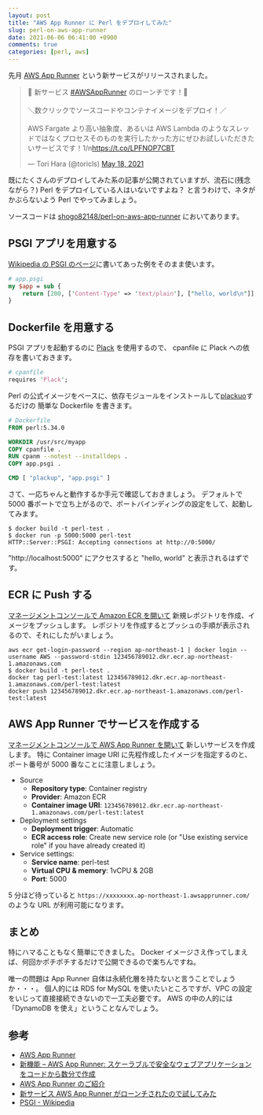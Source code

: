 ```yaml
---
layout: post
title: "AWS App Runner に Perl をデプロイしてみた"
slug: perl-on-aws-app-runner
date: 2021-06-06 06:41:00 +0900
comments: true
categories: [perl, aws]
---
```


先月 [AWS App Runner](https://aws.amazon.com/jp/apprunner/) という新サービスがリリースされました。

<blockquote class="twitter-tweet"><p lang="ja" dir="ltr">📣 新サービス <a href="https://twitter.com/hashtag/AWSAppRunner?src=hash&amp;ref_src=twsrc%5Etfw">#AWSAppRunner</a> のローンチです！🚀<br><br>＼数クリックでソースコードやコンテナイメージをデプロイ！／<br><br>AWS Fargate より高い抽象度、あるいは AWS Lambda のようなスレッドではなくプロセスそのものを実行したかった方にぜひお試しいただきたいサービスです！1/n<a href="https://t.co/LPFNOP7CBT">https://t.co/LPFNOP7CBT</a></p>&mdash; Tori Hara (@toricls) <a href="https://twitter.com/toricls/status/1394795120013103106?ref_src=twsrc%5Etfw">May 18, 2021</a></blockquote> <script async src="https://platform.twitter.com/widgets.js" charset="utf-8"></script>

既にたくさんのデプロイしてみた系の記事が公開されていますが、流石に(残念ながら？) Perl をデプロイしている人はいないですよね？
と言うわけで、ネタがかぶらないよう Perl でやってみましょう。

ソースコードは [shogo82148/perl-on-aws-app-runner](https://github.com/shogo82148/perl-on-aws-app-runner) においてあります。

## PSGI アプリを用意する

[Wikipedia の PSGI のページ](https://ja.wikipedia.org/wiki/PSGI)に書いてあった例をそのまま使います。

```perl
# app.psgi
my $app = sub {
    return [200, ['Content-Type' => 'text/plain'], ["hello, world\n"]];
}
```

## Dockerfile を用意する

PSGI アプリを起動するのに [Plack](https://metacpan.org/pod/Plack) を使用するので、
cpanfile に Plack への依存を書いておきます。

```perl
# cpanfile
requires 'Plack';
```

Perl の公式イメージをベースに、依存モジュールをインストールして[plackuo](https://metacpan.org/pod/distribution/Plack/script/plackup)するだけの
簡単な Dockerfile を書きます。

```dockerfile
# Dockerfile
FROM perl:5.34.0

WORKDIR /usr/src/myapp
COPY cpanfile .
RUN cpanm --notest --installdeps .
COPY app.psgi .

CMD [ "plackup", "app.psgi" ]
```

さて、一応ちゃんと動作するか手元で確認しておきましょう。
デフォルトで 5000 番ポートで立ち上がるので、ポートバインディングの設定をして、起動してみます。

```console
$ docker build -t perl-test .
$ docker run -p 5000:5000 perl-test
HTTP::Server::PSGI: Accepting connections at http://0:5000/
```

"http://localhost:5000" にアクセスすると "hello, world" と表示されるはずです。

## ECR に Push する

[マネージメントコンソールで Amazon ECR を開いて](https://console.aws.amazon.com/ecr/home) 新規レポジトリを作成、イメージをプッシュします。
レポジトリを作成するとプッシュの手順が表示されるので、それにしたがいましょう。

```console
aws ecr get-login-password --region ap-northeast-1 | docker login --username AWS --password-stdin 123456789012.dkr.ecr.ap-northeast-1.amazonaws.com
$ docker build -t perl-test .
docker tag perl-test:latest 123456789012.dkr.ecr.ap-northeast-1.amazonaws.com/perl-test:latest
docker push 123456789012.dkr.ecr.ap-northeast-1.amazonaws.com/perl-test:latest
```

## AWS App Runner でサービスを作成する

[マネージメントコンソールで AWS App Runner を開いて](https://console.aws.amazon.com/apprunner/home) 新しいサービスを作成します。
特に Container image URI に先程作成したイメージを指定するのと、ポート番号が 5000 番なことに注意しましょう。

- Source
  - **Repository type**: Container registry
  - **Provider**: Amazon ECR
  - **Container image URI**: `123456789012.dkr.ecr.ap-northeast-1.amazonaws.com/perl-test:latest`
- Deployment settings
  - **Deployment trigger**: Automatic
  - **ECR access role**: Create new service role (or "Use existing service role" if you have already created it)
- Service settings:
  - **Service name**: perl-test
  - **Virtual CPU & memory**: 1vCPU & 2GB
  - **Port**: 5000

5 分ほど待っていると `https://xxxxxxxx.ap-northeast-1.awsapprunner.com/` のような URL が利用可能になります。

## まとめ

特にハマることもなく簡単にできました。
Docker イメージさえ作ってしまえば、何回かポチポチするだけで公開できるので楽ちんですね。

唯一の問題は App Runner 自体は永続化層を持たないと言うことでしょうか・・・。
個人的には RDS for MySQL を使いたいところですが、VPC の設定をいじって直接接続できないので一工夫必要です。
AWS の中の人的には「DynamoDB を使え」ということなんでしょう。

## 参考

- [AWS App Runner](https://aws.amazon.com/jp/apprunner/)
- [新機能 – AWS App Runner: スケーラブルで安全なウェブアプリケーションをコードから数分で作成](https://aws.amazon.com/jp/blogs/news/app-runner-from-code-to-scalable-secure-web-apps/)
- [AWS App Runner のご紹介](https://aws.amazon.com/jp/blogs/news/introducing-aws-app-runner/)
- [新サービス AWS App Runner がローンチされたので試してみた](https://dev.classmethod.jp/articles/release-aws-app-runner/)
- [PSGI - Wikipedia](https://ja.wikipedia.org/wiki/PSGI)
